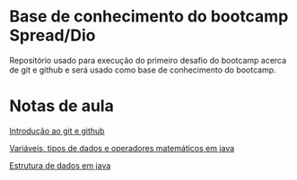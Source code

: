 # Base de conhecimento do bootcamp Spread/Dio

Repositório usado para execução do primeiro desafio do bootcamp acerca de git e github e será usado como base de conhecimento do bootcamp.

# Notas de aula

[Introdução ao git e github](./intro-git-github/intro-git-github.md)

[Variáveis, tipos de dados e operadores matemáticos em java](./variaveis-tipos-de-dados-java/variaveis-tipos-de-dados-java.md)

[Estrutura de dados em java](estrutura-de-dados-em-java/README.md)